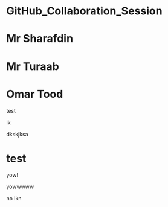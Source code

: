 # GitHub_Collaboration_Session

# Mr Sharafdin

# Mr Turaab

# Omar Tood

test

lk

dkskjksa

# test

yow!

yowwwww

no
lkn

